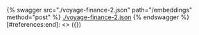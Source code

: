 [#references:start]: <> ({ "template": "openapi" })
{% swagger src="./voyage-finance-2.json" path="/embeddings" method="post" %}
[./voyage-finance-2.json](./voyage-finance-2.json)
{% endswagger %}
[#references:end]: <> ({})